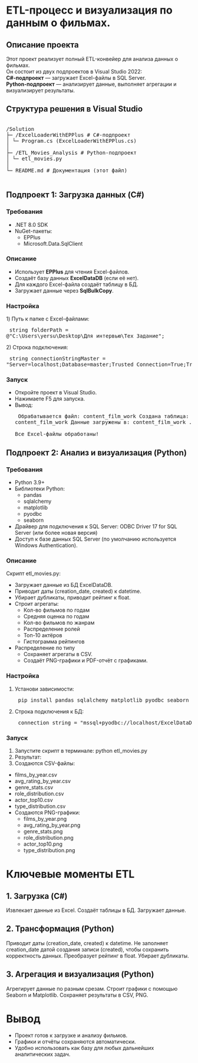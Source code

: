 ﻿# ETL-процесс и визуализация по данным о фильмах.

## Описание проекта
Этот проект реализует полный ETL-конвейер для анализа данных о фильмах.  
Он состоит из двух подпроектов в Visual Studio 2022:  
**C#-подпроект** — загружает Excel-файлы в SQL Server.  
**Python-подпроект** — анализирует данные, выполняет агрегации и визуализирует результаты.


## Структура решения в Visual Studio
<pre> 
/Solution
├─ /ExcelLoaderWithEPPlus # C#-подпроект
│ └─ Program.cs (ExcelLoaderWithEPPlus.cs)
│
├─ /ETL_Movies_Analysis # Python-подпроект
│ └─ etl_movies.py
│
└─ README.md # Документация (этот файл)
 </pre>

## Подпроект 1: Загрузка данных (C#)
### Требования
- .NET 8.0 SDK
- NuGet-пакеты:
  - EPPlus
  - Microsoft.Data.SqlClient
	
### Описание
- Использует **EPPlus** для чтения Excel-файлов.
- Создаёт базу данных **ExcelDataDB** (если её нет).
- Для каждого Excel-файла создаёт таблицу в БД.
- Загружает данные через **SqlBulkCopy**.

### Настройка
1️) Путь к папке с Excel-файлами:
	<pre> string folderPath = @"C:\Users\yersu\Desktop\Для интервью\Тех Задание";  </pre>
2) Строка подключения:
	 <pre> string connectionStringMaster = "Server=localhost;Database=master;Trusted_Connection=True;TrustServerCertificate=True;";  </pre>

### Запуск
- Откройте проект в Visual Studio.
- Нажимаете F5 для запуска.
- Вывод: <pre>
	Обрабатывается файл: content_film_work
    Создана таблица: content_film_work
    Данные загружены в: content_film_work
    ...		
    Все Excel-файлы обработаны!
</pre>

## Подпроект 2: Анализ и визуализация (Python)
### Требования
- Python 3.9+
- Библиотеки Python:
  - pandas
  - sqlalchemy
  - matplotlib
  - pyodbc
  - seaborn
- Драйвер для подключения к SQL Server: ODBC Driver 17 for SQL Server (или более новая версия)
- Доступ к базе данных SQL Server (по умолчанию используется Windows Authentication).
	
### Описание
Скрипт etl_movies.py:
- Загружает данные из БД ExcelDataDB.
- Приводит даты (creation_date, created) к datetime.
- Убирает дубликаты, приводит рейтинг к float.
- Строит агрегаты:
  - Кол-во фильмов по годам
  - Средняя оценка по годам
  - Кол-во фильмов по жанрам
  - Распределение ролей
  - Топ-10 актёров
  - Гистограмма рейтингов
- Распределение по типу
  - Сохраняет агрегаты в CSV.
  - Создаёт PNG-графики и PDF-отчёт с графиками.

### Настройка
1. Установи зависимости:
   <pre> pip install pandas sqlalchemy matplotlib pyodbc seaborn </pre>
2. Строка подключения к БД:
   <pre> connection_string = "mssql+pyodbc://localhost/ExcelDataDB?driver=ODBC+Driver+17+for+SQL+Server" </pre>

### Запуск
1. Запустите скрипт в терминале:
  python etl_movies.py
2. Результат:
3. Создаются CSV-файлы:
  - films_by_year.csv
  - avg_rating_by_year.csv
  - genre_stats.csv
  - role_distribution.csv
  - actor_top10.csv
  - type_distribution.csv
- Создаются PNG-графики:
  - films_by_year.png
  - avg_rating_by_year.png
  - genre_stats.png
  - role_distribution.png
  - actor_top10.png
  - type_distribution.png


# Ключевые моменты ETL

## 1. Загрузка (C#)

Извлекает данные из Excel.
Создаёт таблицы в БД.
Загружает данные.

## 2. Трансформация (Python)

Приводит даты (creation_date, created) к datetime.
Не заполняет creation_date датой создания записи (created), чтобы сохранить корректность данных.
Преобразует рейтинг в float.
Убирает дубликаты.

## 3. Агрегация и визуализация (Python)

Агрегирует данные по разным срезам.
Строит графики с помощью Seaborn и Matplotlib.
Сохраняет результаты в CSV, PNG.

# Вывод 

- Проект готов к загрузке и анализу фильмов.
- Графики и отчёты сохраняются автоматически.
- Удобно использовать как базу для любых дальнейших аналитических задач.